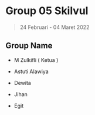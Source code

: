 # Group 05 Skilvul

> 24 Februari -  04 Maret 2022


## Group Name

- M Zulkifli ( Ketua )

- Astuti Alawiya
    
- Dewita 
    
- Jihan
    
- Egit 
